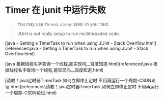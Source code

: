 # Timer 在 junit 中运行失败

> You may use `Thread.sleep(1000)` in your test.

> JUnit is not really setup to run multithreaded code.

 [java - Getting a TimerTask to run when using JUnit - Stack Overflow.html](references\java - Getting a TimerTask to run when using JUnit - Stack Overflow.html) 





 [java 根据线程名字查询一个线程,能实现吗__百度知道.html](references\java 根据线程名字查询一个线程,能实现吗__百度知道.html) 





 [请教！java定时器TimerTask 如何立即停止定时 不用再运行一个周期-CSDN论坛.html](references\请教！java定时器TimerTask 如何立即停止定时 不用再运行一个周期-CSDN论坛.html) 

